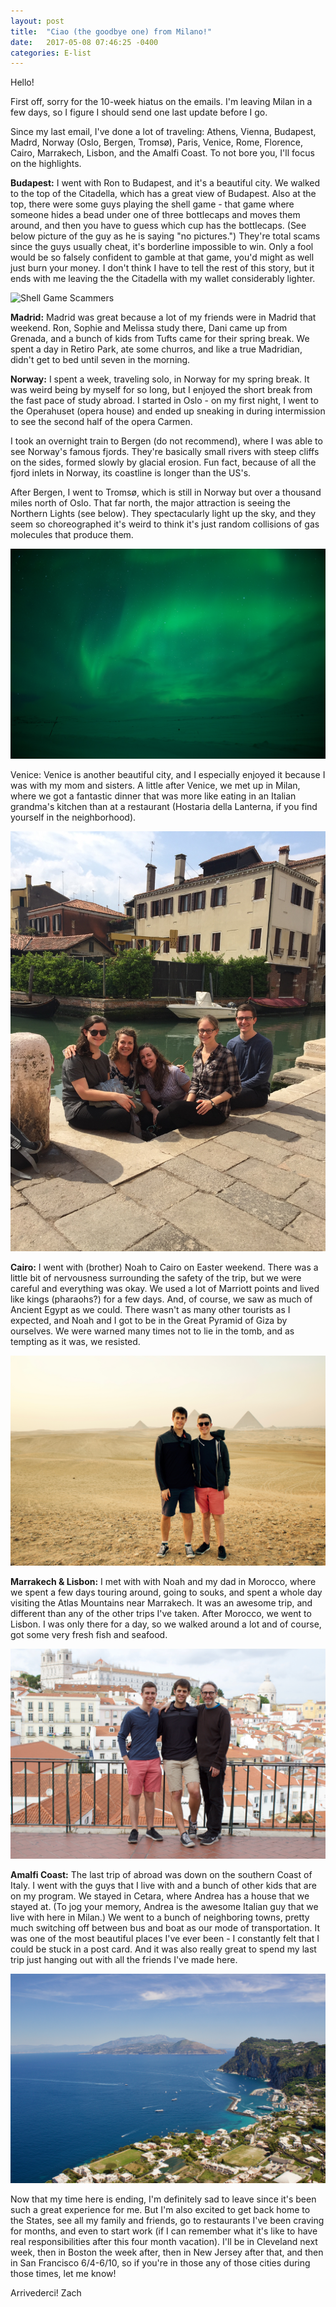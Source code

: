 ```yaml
---
layout: post
title:  "Ciao (the goodbye one) from Milano!"
date:   2017-05-08 07:46:25 -0400
categories: E-list
---
```


Hello!

First off, sorry for the 10-week hiatus on the emails. I'm leaving Milan in a
few days, so I figure I should send one last update before I go.

Since my last email, I've done a lot of traveling: Athens, Vienna, Budapest,
Madrd, Norway (Oslo, Bergen, Tromsø), Paris, Venice, Rome, Florence, Cairo,
Marrakech, Lisbon, and the Amalfi Coast. To not bore you, I'll focus on the
highlights.

**Budapest:** I went with Ron to Budapest, and it's a beautiful city. We walked to
the top of the Citadella, which has a great view of Budapest. Also at the top,
there were some guys playing the shell game - that game where someone hides a
bead under one of three bottlecaps and moves them around, and then you have to
guess which cup has the bottlecaps. (See below picture of the guy as he is
saying "no pictures.") They're total scams since the guys usually cheat, it's
borderline impossible to win. Only a fool would be so falsely confident to
gamble at that game, you'd might as well just burn your money. I don't think I
have to tell the rest of this story, but it ends with me leaving the the
Citadella with my wallet considerably lighter.

<img src="/assets/blog/img/5 - Shell Game Scammers.jpg"
     alt="Shell Game Scammers">

**Madrid:** Madrid was great because a lot of my friends were in Madrid that
weekend. Ron, Sophie and Melissa study there, Dani came up from Grenada, and a
bunch of kids from Tufts came for their spring break. We spent a day in Retiro
Park, ate some churros, and like a true Madridian, didn't get to bed until
seven in the morning.

**Norway:** I spent a week, traveling solo, in Norway for my spring break. It was
weird being by myself for so long, but I enjoyed the short break from the fast
pace of study abroad. I started in Oslo - on my first night, I went to the
Operahuset (opera house) and ended up sneaking in during intermission to see
the second half of the opera Carmen.

I took an overnight train to Bergen (do not recommend), where I was able to see
Norway's famous fjords. They're basically small rivers with steep cliffs on the
sides, formed slowly by glacial erosion. Fun fact, because of all the fjord
inlets in Norway, its coastline is longer than the US's.

After Bergen, I went to Tromsø, which is still in Norway but over a thousand
miles north of Oslo. That far north, the major attraction is seeing the
Northern Lights (see below). They spectacularly light up the sky, and they seem
so choreographed it's weird to think it's just random collisions of gas
molecules that produce them.

<img src="/assets/blog/img/6 - Northern Lights.jpg"
     alt="Northern Lights">

Venice: Venice is another beautiful city, and I especially enjoyed it because I
was with my mom and sisters. A little after Venice, we met up in Milan, where
we got a fantastic dinner that was more like eating in an Italian grandma's
kitchen than at a restaurant (Hostaria della Lanterna, if you find yourself in
the neighborhood).

<img src="/assets/blog/img/7 - Venice with Girls.jpg"
     alt="Venice with Girls">

**Cairo:** I went with (brother) Noah to Cairo on Easter weekend. There was a
little bit of nervousness surrounding the safety of the trip, but we were
careful and everything was okay. We used a lot of Marriott points and lived
like kings (pharaohs?) for a few days. And, of course, we saw as much of
Ancient Egypt as we could. There wasn't as many other tourists as I expected,
and Noah and I got to be in the Great Pyramid of Giza by ourselves. We were
warned many times not to lie in the tomb, and as tempting as it was, we
resisted.

<img src="/assets/blog/img/8 - Pyramids with Noah.jpg"
     alt="Pyramids with Noah">

**Marrakech & Lisbon:** I met with with Noah and my dad in Morocco, where we spent
a few days touring around, going to souks, and spent a whole day visiting the
Atlas Mountains near Marrakech. It was an awesome trip, and different than any
of the other trips I've taken. After Morocco, we went to Lisbon. I was only
there for a day, so we walked around a lot and of course, got some very fresh
fish and seafood.

<img src="/assets/blog/img/9 - Lisbon with Dad and Noah.jpg"
     alt="Lisbon with Dad and Noah">

**Amalfi Coast:** The last trip of abroad was down on the southern Coast of Italy.
I went with the guys that I live with and a bunch of other kids that are on my
program. We stayed in Cetara, where Andrea has a house that we stayed at. (To
jog your memory, Andrea is the awesome Italian guy that we live with here in
Milan.) We went to a bunch of neighboring towns, pretty much switching off
between bus and boat as our mode of transportation. It was one of the most
beautiful places I've ever been - I constantly felt that I could be stuck in a
post card. And it was also really great to spend my last trip just hanging out
with all the friends I've made here.

<img src="/assets/blog/img/10 - Amalfi.jpg"
     alt="Amalfi">

Now that my time here is ending, I'm definitely sad to leave since it's been
such a great experience for me. But I'm also excited to get back home to the
States, see all my family and friends, go to restaurants I've been craving for
months, and even to start work (if I can remember what it's like to have real
responsibilities after this four month vacation). I'll be in Cleveland next
week, then in Boston the week after, then in New Jersey after that, and then in
San Francisco 6/4-6/10, so if you're in those any of those cities during those
times, let me know!

Arrivederci!
Zach
